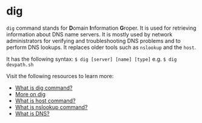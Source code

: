 # dig

`dig` command stands for **D**omain **I**nformation **G**roper. It is used for retrieving information about DNS name servers. It is mostly used by network administrators for verifying and troubleshooting DNS problems and to perform DNS lookups. It replaces older tools such as `nslookup` and the `host`.

It has the following syntax: `$ dig [server] [name] [type]` e.g. `$ dig devpath.sh`

Visit the following resources to learn more:

- [What is dig command?](https://www.geeksforgeeks.org/dig-command-in-linux-with-examples/)
- [More on dig](https://linuxize.com/post/how-to-use-dig-command-to-query-dns-in-linux/)
- [What is host command?](https://www.geeksforgeeks.org/host-command-in-linux-with-examples/)
- [What is nslookup command?](https://www.geeksforgeeks.org/nslookup-command-in-linux-with-examples/)
- [What is DNS?](https://www.cloudflare.com/en-gb/learning/dns/what-is-dns/)
